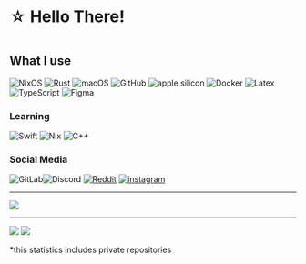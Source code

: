# ☆ Hello There!
<div id="header">
  <img src="https://komarev.com/ghpvc/?username=SCLorentz&style=for-the-badge&color=blue" alt=""/>
</div>

## What I use

![NixOS](https://img.shields.io/badge/NIXOS-5277C3.svg?style=for-the-badge&logo=NixOS&logoColor=white) ![Rust](https://img.shields.io/badge/rust-%23000000.svg?style=for-the-badge&logo=rust&logoColor=white) ![macOS](https://img.shields.io/badge/mac%20os-000000?style=for-the-badge&logo=macos&logoColor=F0F0F0) ![GitHub](https://img.shields.io/badge/github-%23121011.svg?style=for-the-badge&logo=github&logoColor=white) ![apple silicon](https://img.shields.io/badge/apple%20silicon-333333?style=for-the-badge&logo=apple&logoColor=white) ![Docker](https://img.shields.io/badge/docker-%230db7ed.svg?style=for-the-badge&logo=docker&logoColor=white) ![Latex](https://img.shields.io/badge/latex-%23008080.svg?style=for-the-badge&logo=latex&logoColor=white) ![TypeScript](https://img.shields.io/badge/typescript-%23007ACC.svg?style=for-the-badge&logo=typescript&logoColor=white) ![Figma](https://img.shields.io/badge/figma-%23F24E1E.svg?style=for-the-badge&logo=figma&logoColor=white)

### Learning

![Swift](https://img.shields.io/badge/swift-F54A2A?style=for-the-badge&logo=swift&logoColor=white) ![Nix](https://img.shields.io/badge/NIX-5277C3.svg?style=for-the-badge&logo=NixOS&logoColor=white) ![C++](https://img.shields.io/badge/c++-%2300599C.svg?style=for-the-badge&logo=c%2B%2B&logoColor=white)

### Social Media

![GitLab](https://img.shields.io/badge/gitlab-%23181717.svg?style=for-the-badge&logo=gitlab&logoColor=white)![Discord](https://img.shields.io/badge/Discord-%235865F2.svg?style=for-the-badge&logo=discord&logoColor=white) <a title="r/sclorentz" href="https://www.reddit.com/user/SCLorentz/"><img alt="Reddit" src="https://img.shields.io/badge/Reddit-FF4500?style=for-the-badge&logo=reddit&logoColor=white"/></a> <a href="https://www.instagram.com/sclorentz/" title="sclorentz"><img alt="instagram" src="https://img.shields.io/badge/Instagram-%23E4405F.svg?style=for-the-badge&logo=Instagram&logoColor=white"/></a>

---

<picture>
  <source
    srcset="https://github-profile-trophy.vercel.app/?username=sclorentz&no-bg=true&theme=gitdimmed&no-frame=true"
    media="(prefers-color-scheme: dark)"
  />
  <source
    srcset="https://github-profile-trophy.vercel.app/?username=sclorentz&no-bg=true&no-frame=true"
    media="(prefers-color-scheme: light), (prefers-color-scheme: no-preference)"
  />
  <img src="https://github-profile-trophy.vercel.app/?username=sclorentz&no-bg=true&no-frame=true" />
</picture>

---

<!--![https://github-readme-streak-stats.herokuapp.com](https://github-readme-streak-stats.herokuapp.com/?user=sclorentz&theme=transparent&hide_border=true)-->
<!--![https://streak-stats.demolab.com](https://streak-stats.demolab.com/?user=sclorentz&theme=transparent&hide_border=true)-->

<picture>
  <source
    src="https://sclorentz-readme-stats.vercel.app/api/top-langs/?username=SCLorentz&theme=transparent&show_icons=true&hide_border=true&layout=compact&langs_count=10&text_color=fff&exclude_repo=sclorentz-readme-stats,all-chat-versions&size_weight=0.7&count_weight=0.3&hide=svelte,mathematica,html,css,dockerfile,meson,pkl,linker%20script,makefile"
    media="(prefers-color-scheme: dark)"
  />
  <source
    src="https://sclorentz-readme-stats.vercel.app/api/top-langs/?username=SCLorentz&theme=transparent&show_icons=true&hide_border=true&layout=compact&langs_count=10&text_color=000&exclude_repo=sclorentz-readme-stats,all-chat-versions&size_weight=0.7&count_weight=0.3&hide=svelte,mathematica,html,css,dockerfile,meson,pkl,linker%20script,makefile"
    media="(prefers-color-scheme: light), (prefers-color-scheme: no-preference)"
  />
  <img src="https://sclorentz-readme-stats.vercel.app/api/top-langs/?username=SCLorentz&theme=transparent&show_icons=true&hide_border=true&layout=compact&langs_count=10&text_color=fff&exclude_repo=sclorentz-readme-stats,all-chat-versions&size_weight=0.7&count_weight=0.3&hide=svelte,mathematica,html,css,dockerfile,meson,pkl,linker%20script,makefile" />
</picture>

<!--stats-->
<picture>
  <source
    srcset="https://sclorentz-readme-stats.vercel.app/api?username=SCLorentz&theme=transparent&show_icons=true&hide_border=true&count_private=true&text_color=fff&show=prs_merged_percentage&hide=prs"
    media="(prefers-color-scheme: dark)"
  />
  <source
    srcset="https://sclorentz-readme-stats.vercel.app/api?username=SCLorentz&theme=transparent&show_icons=true&hide_border=true&count_private=true&text_color=000&hide=prs&show=prs_merged_percentage"
    media="(prefers-color-scheme: light), (prefers-color-scheme: no-preference)"
  />
  <img src="https://sclorentz-readme-stats.vercel.app/api?username=SCLorentz&theme=transparent&show_icons=true&hide_border=true&count_private=true&text_color=ff&hide=prs&show=prs_merged_percentage&hide=prs" />
</picture>
<br />

*this statistics includes private repositories
